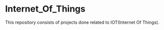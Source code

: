 # Internet_Of_Things
This repository consists of projects done related to IOT(Internet Of Things). 
